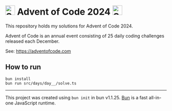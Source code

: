 # <img width="30" alt="Screenshot 2023-12-31 at 15 27 41" src="https://github.com/wukachn/advent-of-code-2023/assets/68754675/a964686a-ba5c-4a94-bc95-bfea7d7c83ec"> Advent of Code 2024 <img width="30" alt="Screenshot 2023-12-31 at 15 27 41" src="https://github.com/wukachn/advent-of-code-2023/assets/68754675/a964686a-ba5c-4a94-bc95-bfea7d7c83ec">

This repository holds my solutions for Advent of Code 2024.

Advent of Code is an annual event consisting of 25 daily coding challenges released each December.

See: https://adventofcode.com

## How to run

```
bun install
bun run src/days/day__/solve.ts
```

---

This project was created using `bun init` in bun v1.1.25. [Bun](https://bun.sh) is a fast all-in-one JavaScript runtime.
